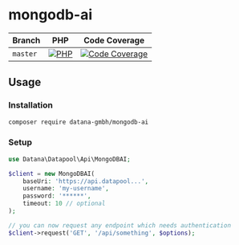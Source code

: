 # mongodb-ai

| Branch    | PHP                                         | Code Coverage                                        |
|-----------|---------------------------------------------|------------------------------------------------------|
| `master`  | [![PHP][build-status-master-php]][actions]  | [![Code Coverage][coverage-status-master]][codecov]  |

## Usage

### Installation

```bash
composer require datana-gmbh/mongodb-ai
```

### Setup

```php
use Datana\Datapool\Api\MongoDBAI;

$client = new MongoDBAI(
    baseUri: 'https://api.datapool...',
    username: 'my-username',
    password: '******',
    timeout: 10 // optional
);

// you can now request any endpoint which needs authentication
$client->request('GET', '/api/something', $options);
```

[build-status-master-php]: https://github.com/datana-gmbh/mongodb-ai/workflows/PHP/badge.svg?branch=master
[coverage-status-master]: https://codecov.io/gh/datana-gmbh/mongodb-ai/branch/master/graph/badge.svg

[actions]: https://github.com/datana-gmbh/mongodb-ai/actions
[codecov]: https://codecov.io/gh/datana-gmbh/mongodb-ai
